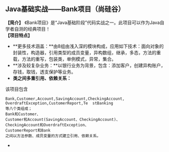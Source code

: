 ## Java基础实战——Bank项目（尚硅谷）

**【简介】**
《Bank项目》是“Java基础阶段”代码实战之一。此项目可以作为Java自学者自测的经典项目！  
**【项目特点】**
- **更多技术涵盖：**由8组由浅入深的模块构成，应用如下技术：面向对象的封装性，构造器，引用类型的成员变量，异构数组，继承，多态，方法的重载，方法的重写，包装类，单例模式，异常，集合。
- **涉及较复杂业务：**以银行业务为背景，包含：添加客户，创建异构账户，存钱，取钱，透支保护等业务。
- **类之间多重引用、依赖关系：**

该项目包含

    Bank,Customer,Account,SavingAccount,CheckingAccount,
    OverdraftException,CustomerReport,Te  stBanking
    等八个类组成；
    Bank和Customer、
    Customer和Account(SavingAccount、CheckingAccount)、
    CheckingAccount和OverdraftException、
    CustomerReport和Bank
    之间以方法参数、成员变量的方式建立引用、依赖关系。

- 

